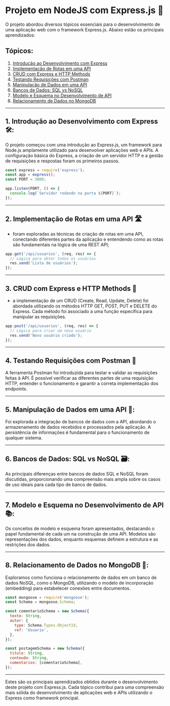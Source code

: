 # Projeto em NodeJS com Express.js 🚀

O projeto abordou diversos tópicos essenciais para o desenvolvimento de uma aplicação web com o framework Express.js. Abaixo estão os principais aprendizados:

## Tópicos:
1. [Introdução ao Desenvolvimento com Express](#1-introdução-ao-desenvolvimento-com-express)
2. [Implementação de Rotas em uma API](#2-implementação-de-rotas-em-uma-api)
3. [CRUD com Express e HTTP Methods](#3-crud-com-express-e-http-methods)
4. [Testando Requisições com Postman](#4-testando-requisições-com-postman)
5. [Manipulação de Dados em uma API](#5-manipulação-de-dados-em-uma-api)
6. [Bancos de Dados: SQL vs NoSQL](#6-bancos-de-dados-sql-vs-nosql)
7. [Modelo e Esquema no Desenvolvimento de API](#7-modelo-e-esquema-no-desenvolvimento-de-api)
8. [Relacionamento de Dados no MongoDB](#8-relacionamento-de-dados-no-mongodb)

---

## 1. Introdução ao Desenvolvimento com Express 🛠️:

O projeto começou com uma introdução ao Express.js, um framework para Node.js amplamente utilizado para desenvolver aplicações web e APIs. A configuração básica do Express, a criação de um servidor HTTP e a gestão de requisições e respostas foram os primeiros passos.

~~~javascript
const express = require('express');
const app = express();
const PORT = 3000;

app.listen(PORT, () => {
  console.log(`Servidor rodando na porta ${PORT}`);
});
~~~
---

## 2. Implementação de Rotas em uma API 🛣️
- foram exploradas as técnicas de criação de rotas em uma API, conectando diferentes partes da aplicação e entendendo como as rotas são fundamentais na lógica de uma REST API;
~~~javascript 
app.get('/api/usuarios', (req, res) => {
  // Lógica para obter todos os usuários
  res.send('Lista de usuários');
});
~~~
---

## 3. CRUD com Express e HTTP Methods 📝
- a implementação de um CRUD (Create, Read, Update, Delete) foi abordada utilizando os métodos HTTP GET, POST, PUT e DELETE do Express. Cada método foi associado a uma função específica para manipular as requisições.
~~~javascript 
app.post('/api/usuarios', (req, res) => {
  // Lógica para criar um novo usuário
  res.send('Novo usuário criado');
});
~~~
---

## 4. Testando Requisições com Postman 🧪
A ferramenta Postman foi introduzida para testar e validar as requisições feitas à API. É possível verificar as diferentes partes de uma requisição HTTP, entender o funcionamento e garantir a correta implementação dos endpoints.

---

## 5. Manipulação de Dados em uma API 🔄:
Foi explorada a integração de bancos de dados com a API, abordando o armazenamento de dados recebidos e processados pela aplicação. A persistência de informações é fundamental para o funcionamento de qualquer sistema.

---

## 6. Bancos de Dados: SQL vs NoSQL 🗃️:
As principais diferenças entre bancos de dados SQL e NoSQL foram discutidas, proporcionando uma compreensão mais ampla sobre os casos de uso ideais para cada tipo de banco de dados.

---

## 7. Modelo e Esquema no Desenvolvimento de API 📚:
Os conceitos de modelo e esquema foram apresentados, destacando o papel fundamental de cada um na construção de uma API. Modelos são representações dos dados, enquanto esquemas definem a estrutura e as restrições dos dados.

---

## 8. Relacionamento de Dados no MongoDB 🔄:
Exploramos como funciona o relacionamento de dados em um banco de dados NoSQL, como o MongoDB, utilizando o modelo de incorporação (embedding) para estabelecer conexões entre documentos.
~~~javascript
const mongoose = require('mongoose');
const Schema = mongoose.Schema;

const comentarioSchema = new Schema({
  texto: String,
  autor: {
    type: Schema.Types.ObjectId,
    ref: 'Usuario',
  },
});

const postagemSchema = new Schema({
  titulo: String,
  conteudo: String,
  comentarios: [comentarioSchema],
});
~~~

---
Estes são os principais aprendizados obtidos durante o desenvolvimento deste projeto com Express.js. Cada tópico contribui para uma compreensão mais sólida do desenvolvimento de aplicações web e APIs utilizando o Express como framework principal.
